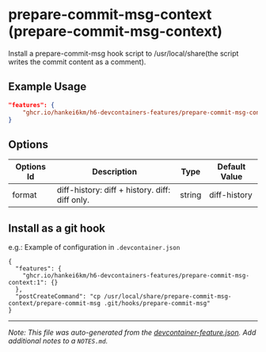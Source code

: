 
# prepare-commit-msg-context (prepare-commit-msg-context)

Install a prepare-commit-msg hook script to /usr/local/share(the script writes the commit content as a comment).

## Example Usage

```json
"features": {
    "ghcr.io/hankei6km/h6-devcontainers-features/prepare-commit-msg-context:1": {}
}
```

## Options

| Options Id | Description | Type | Default Value |
|-----|-----|-----|-----|
| format | diff-history: diff + history. diff: diff only. | string | diff-history |

## Install as a git hook

e.g.: Example of configuration in `.devcontainer.json`

```jsonc
{
  "features": {
    "ghcr.io/hankei6km/h6-devcontainers-features/prepare-commit-msg-context:1": {}
  },
  "postCreateCommand": "cp /usr/local/share/prepare-commit-msg-context/prepare-commit-msg .git/hooks/prepare-commit-msg"
}
```


---

_Note: This file was auto-generated from the [devcontainer-feature.json](https://github.com/hankei6km/h6-devcontainers-features/blob/main/src/prepare-commit-msg-context/devcontainer-feature.json).  Add additional notes to a `NOTES.md`._
